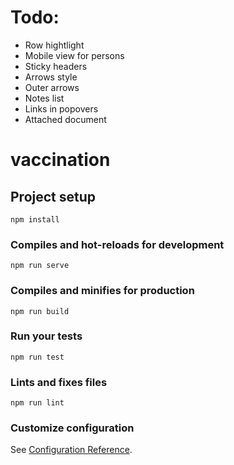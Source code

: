 # Todo:
- Row hightlight
- Mobile view for persons
- Sticky headers
- Arrows style
- Outer arrows
- Notes list
- Links in popovers
- Attached document

# vaccination

## Project setup
```
npm install
```

### Compiles and hot-reloads for development
```
npm run serve
```

### Compiles and minifies for production
```
npm run build
```

### Run your tests
```
npm run test
```

### Lints and fixes files
```
npm run lint
```

### Customize configuration
See [Configuration Reference](https://cli.vuejs.org/config/).
